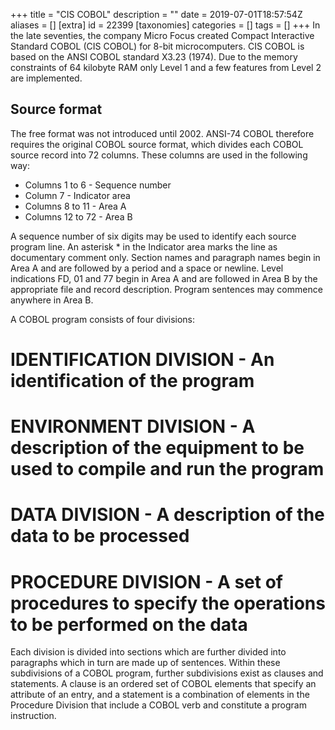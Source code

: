 +++
title = "CIS COBOL"
description = ""
date = 2019-07-01T18:57:54Z
aliases = []
[extra]
id = 22399
[taxonomies]
categories = []
tags = []
+++
In the late seventies, the company Micro Focus created Compact Interactive Standard COBOL (CIS COBOL) for 8-bit microcomputers.  CIS COBOL is based on the ANSI COBOL standard X3.23 (1974). Due to the memory constraints of 64 kilobyte RAM only Level 1 and a few features from Level 2 are implemented.

## Source format
The free format was not introduced until 2002. ANSI-74 COBOL therefore requires the original COBOL source format, which divides each COBOL source record into 72 columns. These columns are used in the following way:
* Columns 1 to 6 - Sequence number
* Column 7 - Indicator area
* Columns 8 to 11 - Area A
* Columns 12 to 72 - Area B

A sequence number of six digits may be used to identify each source program line. An asterisk * in the Indicator area marks the line as documentary comment only. Section names and paragraph names begin in Area A and are followed by a period and a space or newline. Level indications FD, 01 and 77 begin in Area A and are followed in Area B by the appropriate file and
record description. Program sentences may commence anywhere in Area B.

A COBOL program consists of four divisions:

# IDENTIFICATION DIVISION - An identification of the program
# ENVIRONMENT DIVISION - A description of the equipment to be used to compile and run the program
# DATA DIVISION - A description of the data to be processed
# PROCEDURE DIVISION - A set of procedures to specify the operations to be performed on the data

Each division is divided into sections which are further divided into paragraphs which in turn are made
up of sentences. Within these subdivisions of a COBOL program, further subdivisions exist as clauses and statements. A clause is an ordered set of COBOL elements that specify an attribute of an entry, and a statement is a combination of elements in the Procedure Division that include a COBOL verb and constitute a program instruction.
